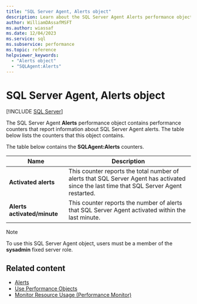 ```yaml
---
title: "SQL Server Agent, Alerts object"
description: Learn about the SQL Server Agent Alerts performance object, which contains performance counters that report information about SQL Server Agent alerts.
author: WilliamDAssafMSFT
ms.author: wiassaf
ms.date: 12/04/2023
ms.service: sql
ms.subservice: performance
ms.topic: reference
helpviewer_keywords:
  - "Alerts object"
  - "SQLAgent:Alerts"
---
```

# SQL Server Agent, Alerts object
 [!INCLUDE [SQL Server](../../includes/applies-to-version/sqlserver.md)]

  The SQL Server Agent **Alerts** performance object contains performance counters that report information about SQL Server Agent alerts. The table below lists the counters that this object contains.  
  
 The table below contains the **SQLAgent:Alerts** counters.  
  
|Name|Description|  
|----------|-----------------|  
|**Activated alerts**|This counter reports the total number of alerts that SQL Server Agent has activated since the last time that SQL Server Agent restarted.|  
|**Alerts activated/minute**|This counter reports the number of alerts that SQL Server Agent activated within the last minute.|  
  
> [!NOTE]  
>  To use this SQL Server Agent object, users must be a member of the **sysadmin** fixed server role.  
  
## Related content

- [Alerts](../../ssms/agent/alerts.md)
- [Use Performance Objects](../../ssms/agent/use-performance-objects.md)
- [Monitor Resource Usage (Performance Monitor)](monitor-resource-usage-system-monitor.md)
